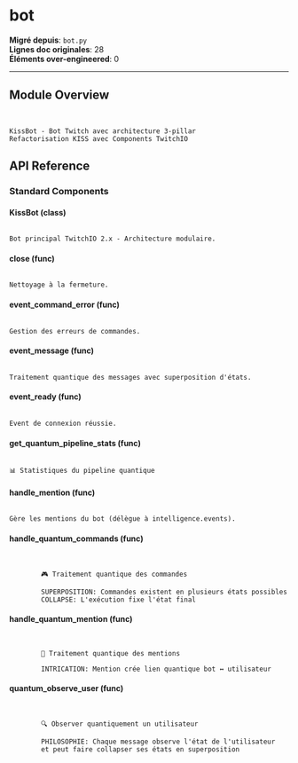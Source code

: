# bot

**Migré depuis**: `bot.py`  
**Lignes doc originales**: 28  
**Éléments over-engineered**: 0  

---

## Module Overview

```text


KissBot - Bot Twitch avec architecture 3-pillar
Refactorisation KISS avec Components TwitchIO

```

## API Reference

### Standard Components

#### KissBot (class)

```text

Bot principal TwitchIO 2.x - Architecture modulaire.

```

#### close (func)

```text

Nettoyage à la fermeture.

```

#### event_command_error (func)

```text

Gestion des erreurs de commandes.

```

#### event_message (func)

```text

Traitement quantique des messages avec superposition d'états.

```

#### event_ready (func)

```text

Event de connexion réussie.

```

#### get_quantum_pipeline_stats (func)

```text

📊 Statistiques du pipeline quantique

```

#### handle_mention (func)

```text

Gère les mentions du bot (délègue à intelligence.events).

```

#### handle_quantum_commands (func)

```text


        🎮 Traitement quantique des commandes
        
        SUPERPOSITION: Commandes existent en plusieurs états possibles
        COLLAPSE: L'exécution fixe l'état final

```

#### handle_quantum_mention (func)

```text


        🌟 Traitement quantique des mentions
        
        INTRICATION: Mention crée lien quantique bot ↔ utilisateur

```

#### quantum_observe_user (func)

```text


        🔍 Observer quantiquement un utilisateur
        
        PHILOSOPHIE: Chaque message observe l'état de l'utilisateur
        et peut faire collapser ses états en superposition

```
